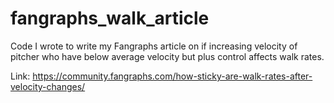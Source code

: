 # fangraphs_walk_article
Code I wrote to write my Fangraphs article on if increasing velocity of pitcher who have below average velocity but plus control affects walk rates.

Link: https://community.fangraphs.com/how-sticky-are-walk-rates-after-velocity-changes/
